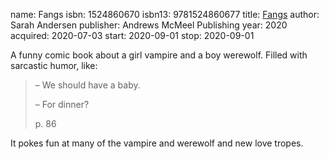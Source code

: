 name: Fangs
isbn: 1524860670
isbn13: 9781524860677
title: [Fangs](https://www.amazon.com/dp/1524860670)
author: Sarah Andersen
publisher: Andrews McMeel Publishing
year: 2020
acquired: 2020-07-03
start: 2020-09-01
stop: 2020-09-01

A funny comic book about a girl vampire and a boy werewolf.  Filled with
sarcastic humor, like:

> &ndash; We should have a baby.
> 
> &ndash; For dinner?
> <footer>p. 86</footer>

It pokes fun at many of the vampire and werewolf and new love tropes.
